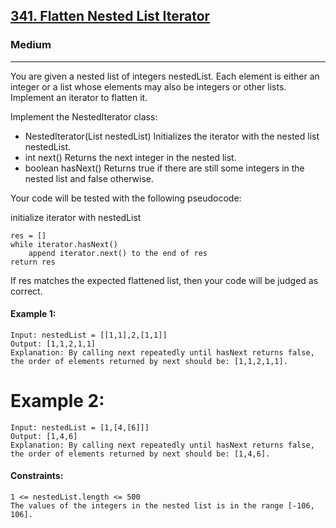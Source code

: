[341. Flatten Nested List Iterator](https://leetcode.com/problems/flatten-nested-list-iterator/)
---------------------------------------------------------------------------------------------------------------------------------------------

### Medium
---------------------------------------------------------------------------------------------------------------------------------------------

You are given a nested list of integers nestedList. Each element is either an integer or a list whose 
elements may also be integers or other lists. Implement an iterator to flatten it.

Implement the NestedIterator class:

- NestedIterator(List<NestedInteger> nestedList) Initializes the iterator with the nested list nestedList.
- int next() Returns the next integer in the nested list.
- boolean hasNext() Returns true if there are still some integers in the nested list and false otherwise.

Your code will be tested with the following pseudocode:

initialize iterator with nestedList
```
res = []
while iterator.hasNext()
    append iterator.next() to the end of res
return res
```
If res matches the expected flattened list, then your code will be judged as correct.

#### Example 1:
```
Input: nestedList = [[1,1],2,[1,1]]
Output: [1,1,2,1,1]
Explanation: By calling next repeatedly until hasNext returns false, the order of elements returned by next should be: [1,1,2,1,1].
```
# Example 2:
```
Input: nestedList = [1,[4,[6]]]
Output: [1,4,6]
Explanation: By calling next repeatedly until hasNext returns false, the order of elements returned by next should be: [1,4,6].
``` 
#### Constraints:
```
1 <= nestedList.length <= 500
The values of the integers in the nested list is in the range [-106, 106].
```
